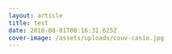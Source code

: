 ```yaml
---
layout: article
title: test
date: 2018-08-01T08:16:31.625Z
cover-image: /assets/uploads/couv-casio.jpg
---
```


